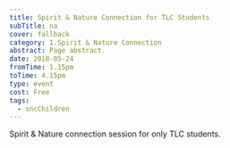 ```yaml
---
title: Spirit & Nature Connection for TLC Students
subTitle: na
cover: fallback
category: 1.Spirit & Nature Connection
abstract: Page abstract.
date: 2018-05-24
fromTime: 1.15pm
toTime: 4.15pm
type: event
cost: Free
tags:
  - sncChildren
---
```


Spirit & Nature connection session for only TLC students.

